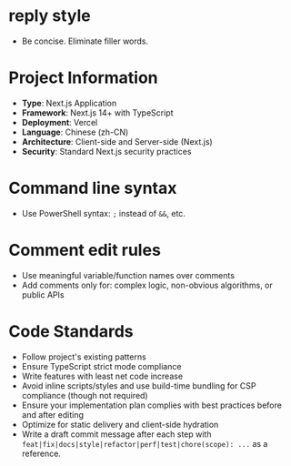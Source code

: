# reply style

- Be concise. Eliminate filler words.

# Project Information

- **Type**: Next.js Application
- **Framework**: Next.js 14+ with TypeScript
- **Deployment**: Vercel
- **Language**: Chinese (zh-CN)
- **Architecture**: Client-side and Server-side (Next.js)
- **Security**: Standard Next.js security practices

# Command line syntax

- Use PowerShell syntax: `;` instead of `&&`, etc.

# Comment edit rules

- Use meaningful variable/function names over comments
- Add comments only for: complex logic, non-obvious algorithms, or public APIs

# Code Standards

- Follow project's existing patterns
- Ensure TypeScript strict mode compliance
- Write features with least net code increase
- Avoid inline scripts/styles and use build-time bundling for CSP compliance (though not required)
- Ensure your implementation plan complies with best practices before and after editing
- Optimize for static delivery and client-side hydration
- Write a draft commit message after each step with `feat|fix|docs|style|refactor|perf|test|chore(scope): ...` as a reference.
